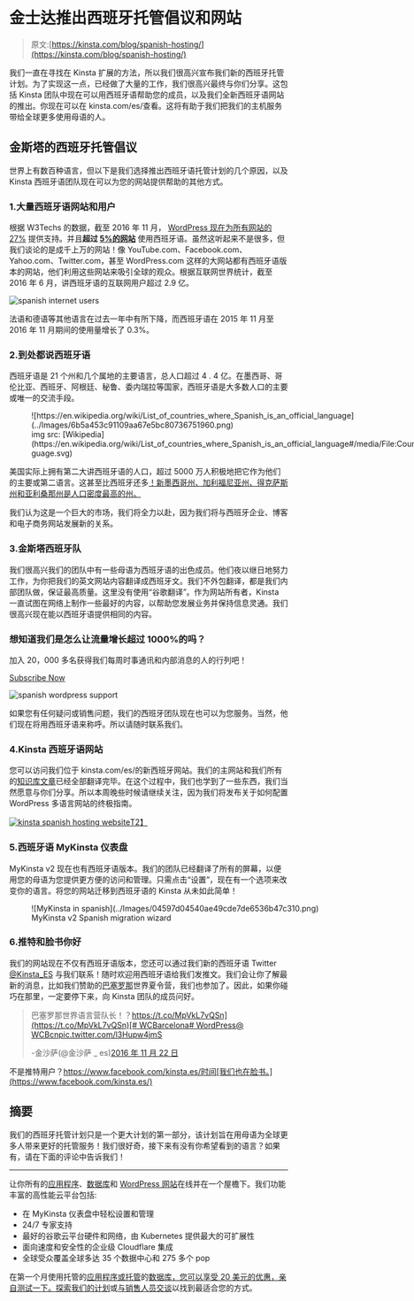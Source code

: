 # 金士达推出西班牙托管倡议和网站

> 原文:[https://kinsta.com/blog/spanish-hosting/](https://kinsta.com/blog/spanish-hosting/)

我们一直在寻找在 Kinsta 扩展的方法，所以我们很高兴宣布我们新的西班牙托管计划。为了实现这一点，已经做了大量的工作，我们很高兴最终与你们分享。这包括 Kinsta 团队中现在可以用西班牙语帮助您的成员，以及我们全新西班牙语网站的推出。你现在可以在 kinsta.com/es/查看。这将有助于我们把我们的主机服务带给全球更多使用母语的人。

## 金斯塔的西班牙托管倡议

世界上有数百种语言，但以下是我们选择推出西班牙语托管计划的几个原因，以及 Kinsta 西班牙语团队现在可以为您的网站提供帮助的其他方式。

### 1.大量西班牙语网站和用户

根据 W3Techs 的数据，截至 2016 年 11 月， [WordPress 现在为所有网站的 27%](https://w3techs.com/technologies/details/cm-wordpress/all/all) 提供支持。并且**超过 [5%的网站](https://w3techs.com/technologies/overview/content_language/all)** 使用西班牙语。虽然这听起来不是很多，但我们谈论的是成千上万的网站！像 YouTube.com、Facebook.com、Yahoo.com、Twitter.com，甚至 WordPress.com 这样的大网站都有西班牙语版本的网站，他们利用这些网站来吸引全球的观众。根据互联网世界统计，截至 2016 年 6 月，讲西班牙语的互联网用户超过 2.9 亿。

![spanish internet users](../Images/f46cc37f242697333a1bac9ecffa6007.png)

法语和德语等其他语言在过去一年中有所下降，而西班牙语在 2015 年 11 月至 2016 年 11 月期间的使用量增长了 0.3%。

### 2.到处都说西班牙语

西班牙语是 21 个州和几个属地的主要语言，总人口超过 4 . 4 亿。在墨西哥、哥伦比亚、西班牙、阿根廷、秘鲁、委内瑞拉等国家，西班牙语是大多数人口的主要或唯一的交流手段。

<figure id="attachment_8096" aria-describedby="caption-attachment-8096" style="width: 940px" class="wp-caption aligncenter">![https://en.wikipedia.org/wiki/List_of_countries_where_Spanish_is_an_official_language](../Images/6b5a453c91109aa67e5bc80736751960.png)

<figcaption id="caption-attachment-8096" class="wp-caption-text">img src: [Wikipedia](https://en.wikipedia.org/wiki/List_of_countries_where_Spanish_is_an_official_language#/media/File:Countries_with_Spanish_as_an_official_language.svg)</figcaption>

</figure>

美国实际上拥有第二大讲西班牙语的人口，超过 5000 万人积极地把它作为他们的主要或第二语言。这甚至比西班牙还多[！新墨西哥州、加利福尼亚州、得克萨斯州和亚利桑那州是人口密度最高的州。](https://www.theguardian.com/us-news/2015/jun/29/us-second-biggest-spanish-speaking-country)

我们认为这是一个巨大的市场，我们将全力以赴，因为我们将与西班牙企业、博客和电子商务网站发展新的关系。

### 3.金斯塔西班牙队

我们很高兴我们的团队中有一些母语为西班牙语的出色成员。他们夜以继日地努力工作，为你把我们的英文网站内容翻译成西班牙文。我们不外包翻译，都是我们内部团队做，保证最高质量。这里没有使用“谷歌翻译”。作为网站所有者，Kinsta 一直试图在网络上制作一些最好的内容，以帮助您发展业务并保持信息灵通。我们很高兴现在能以西班牙语提供相同的内容。

 <dialog id="newsletter" class="dialog dialog has-dark-blue-background-color email-modal" aria-hidden="true">## 注册订阅时事通讯

<kinsta-form show-name="false" show-phone="false" show-website="false" show-company="false" show-disk-space="false" show-monthly-visits="false" show-number-of-websites="false" show-message="false" submit-button-text="Sign Up Now" submit-button-text-sending="Signing Up..." success-title="Thanks for subscribing!" success-message="Keep an eye out for our next newsletter." terms-template="newsletter" hubspot-source="subscribe_to_newsletter" submit-button-text-loading="Signing Up"></kinsta-form></dialog>

### 想知道我们是怎么让流量增长超过 1000%的吗？

加入 20，000 多名获得我们每周时事通讯和内部消息的人的行列吧！

[Subscribe Now](#newsletter)

![spanish wordpress support](../Images/68c3fa280706b0b1db8104aa35543d11.png)

如果您有任何疑问或销售问题，我们的西班牙团队现在也可以为您服务。当然，他们现在将用西班牙语来称呼。所以请随时联系我们。

### 4.Kinsta 西班牙语网站

您可以访问我们位于 kinsta.com/es/的新西班牙网站。我们的主网站和我们所有的[知识库文章](https://kinsta.com/es/base-de-conocimiento/)已经全部翻译完毕。在这个过程中，我们也学到了一些东西，我们当然愿意与你们分享。所以本周晚些时候请继续关注，因为我们将发布关于如何配置 WordPress 多语言网站的终极指南。

[![kinsta spanish hosting website](../Images/b761234e90d3a03e033bd0faa55a9820.png "kinsta spanish hosting website")T2】](https://kinsta.com/es/)

### 5.西班牙语 MyKinsta 仪表盘

MyKinsta v2 现在也有西班牙语版本。我们的团队已经翻译了所有的屏幕，以便用您的母语为您提供更方便的访问和管理。只需点击“设置”，现在有一个选项来改变你的语言。将您的网站迁移到西班牙语的 Kinsta 从未如此简单！

<figure id="attachment_10879" aria-describedby="caption-attachment-10879" style="width: 1920px" class="wp-caption aligncenter">![MyKinsta in spanish](../Images/04597d04540ae49cde7de6536b47c310.png)

<figcaption id="caption-attachment-10879" class="wp-caption-text">MyKinsta v2 Spanish migration wizard</figcaption>

</figure>

### 6.推特和脸书你好

我们的网站现在不仅有西班牙语版本，您还可以通过我们新的西班牙语 Twitter [@Kinsta_ES](https://twitter.com/Kinsta_ES) 与我们联系！随时欢迎用西班牙语给我们发推文。我们会让你了解最新的消息，比如我们赞助的[巴塞罗那](https://2016.barcelona.wordcamp.org/)世界夏令营，我们也参加了。因此，如果你碰巧在那里，一定要停下来，向 Kinsta 团队的成员问好。

> 巴塞罗那世界语言营队长！？[https://t.co/MpVkL7vQSn](https://t.co/MpVkL7vQSn)[# WCBarcelona](https://twitter.com/hashtag/WCBarcelona?src=hash)[# WordPress](https://twitter.com/hashtag/WordPress?src=hash)[@ WCBcn](https://twitter.com/WCBcn)[pic.twitter.com/l3Hupw4jmS](https://t.co/l3Hupw4jmS)
> 
> -金沙萨(@金沙萨 _ es)[2016 年 11 月 22 日](https://twitter.com/Kinsta_ES/status/801111969470283777)

不是推特用户？https://www.facebook.com/kinsta.es/时间[我们也在脸书。](https://www.facebook.com/kinsta.es/)

## 摘要

我们的西班牙托管计划只是一个更大计划的第一部分，该计划旨在用母语为全球更多人带来更好的托管服务！我们很好奇，接下来有没有你希望看到的语言？如果有，请在下面的评论中告诉我们！

* * *

让你所有的[应用程序](https://kinsta.com/application-hosting/)、[数据库](https://kinsta.com/database-hosting/)和 [WordPress 网站](https://kinsta.com/wordpress-hosting/)在线并在一个屋檐下。我们功能丰富的高性能云平台包括:

*   在 MyKinsta 仪表盘中轻松设置和管理
*   24/7 专家支持
*   最好的谷歌云平台硬件和网络，由 Kubernetes 提供最大的可扩展性
*   面向速度和安全性的企业级 Cloudflare 集成
*   全球受众覆盖全球多达 35 个数据中心和 275 多个 pop

在第一个月使用托管的[应用程序或托管](https://kinsta.com/application-hosting/)的[数据库，您可以享受 20 美元的优惠，亲自测试一下。探索我们的](https://kinsta.com/database-hosting/)[计划](https://kinsta.com/plans/)或[与销售人员交谈](https://kinsta.com/contact-us/)以找到最适合您的方式。